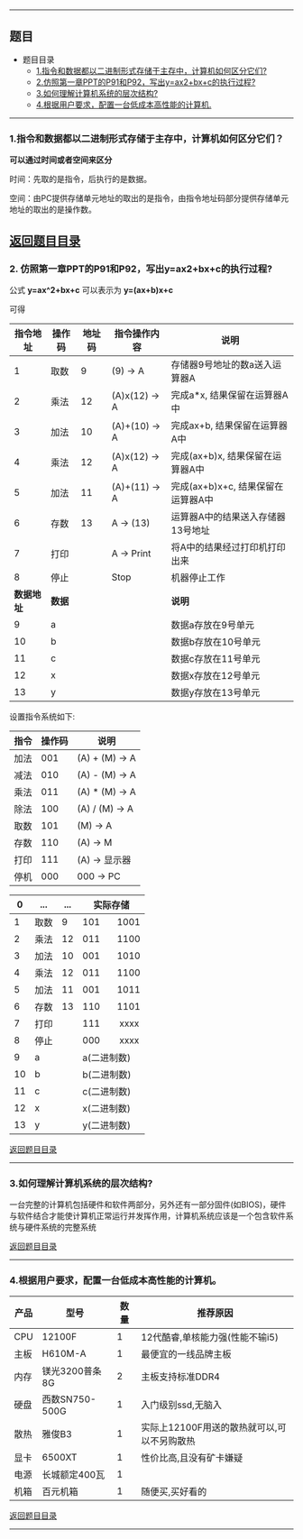# 

---

## 题目

- <span id="top">题目目录</span>
  - [1.指令和数据都以二进制形式存储于主存中，计算机如何区分它们?](#jump1)
  - [2.仿照第一章PPT的P91和P92，写出y=ax2+bx+c的执行过程?](#jump2)
  - [3.如何理解计算机系统的层次结构?](#jump3)
  - [4.根据用户要求，配置一台低成本高性能的计算机.](jump4)

---
### <span id="jump1">1.指令和数据都以二进制形式存储于主存中，计算机如何区分它们？</span>

**可以通过时间或者空间来区分**

时间：先取的是指令，后执行的是数据。

空间：由PC提供存储单元地址的取出的是指令，由指令地址码部分提供存储单元地址的取出的是操作数。

[返回题目目录](#top)
---
### <span id="jump2">2. 仿照第一章PPT的P91和P92，写出y=ax2+bx+c的执行过程?</span>

公式
**y=ax^2+bx+c**
可以表示为
**y=(ax+b)x+c**

可得

指令地址 | 操作码 | 地址码 | 指令操作内容 | 说明
-----|-----|-----|-----|-----
1|取数|9|(9) -> A|存储器9号地址的数a送入运算器A
2|乘法|12|(A)x(12) -> A|完成a*x, 结果保留在运算器A中
3|加法|10|(A)+(10) -> A|完成ax+b, 结果保留在运算器A中
4|乘法|12|(A)x(12) -> A|完成(ax+b)x, 结果保留在运算器A中
5|加法|11|(A)+(11) -> A|完成(ax+b)x+c, 结果保留在运算器A中
6|存数|13|A -> (13)|运算器A中的结果送入存储器13号地址
7|打印||A -> Print|将A中的结果经过打印机打印出来
8|停止||Stop|机器停止工作
**数据地址**|**数据**| | |**说明**
9 |a| | |数据a存放在9号单元
10|b| | |数据b存放在10号单元
11|c| | |数据c存放在11号单元
12|x| | |数据x存放在12号单元
13|y| | |数据y存放在13号单元

设置指令系统如下:

指令 | 操作码 | 说明
-----|-----|-----
加法|001|(A) + (M) -> A
减法|010|(A) - (M) -> A
乘法|011|(A) * (M) -> A
除法|100|(A) / (M) -> A
取数|101|(M) -> A
存数|110|(A) -> M
打印|111|(A) -> 显示器
停机|000|000 -> PC

0 | ... | ... | 实际存储
-----|----|---|-----
1|取数| 9 |101 &nbsp; &nbsp; &nbsp; 1001
2|乘法|12|011 &nbsp; &nbsp; &nbsp; 1100
3|加法|10|001 &nbsp; &nbsp; &nbsp; 1010
4|乘法|12|011 &nbsp; &nbsp; &nbsp; 1100
5|加法|11|001 &nbsp; &nbsp; &nbsp; 1011
6|存数|13|110 &nbsp; &nbsp; &nbsp; 1101
7|打印|  |111 &nbsp; &nbsp; &nbsp;&nbsp; xxxx
8|停止|  | 000 &nbsp; &nbsp; &nbsp;&nbsp; xxxx
9|a|| a(二进制数)
10|b|| b(二进制数)
11|c|| c(二进制数)
12|x|| x(二进制数)
13|y|| y(二进制数)

[返回题目目录](#top)

---

### <span id="jump3"> 3.如何理解计算机系统的层次结构?</span>

一台完整的计算机包括硬件和软件两部分，另外还有一部分固件(如BIOS)，硬件与软件结合才能使计算机正常运行并发挥作用，计算机系统应该是一个包含软件系统与硬件系统的完整系统

[返回题目目录](#top)

---

### <span id="jump4">4.根据用户要求，配置一台低成本高性能的计算机。</span>

|产品|型号|数量|推荐原因|
|-----|-----|-----|-----|
|CPU|12100F|1|12代酷睿,单核能力强(性能不输i5)|
|主板|H610M-A|1|最便宜的一线品牌主板|
|内存|镁光3200普条8G|2|主板支持标准DDR4|
|硬盘|西数SN750-500G|1|入门级别ssd,无脑入|
|散热|雅俊B3|1|实际上12100F用送的散热就可以,可以不另购散热|
|显卡|6500XT|1|性价比高,且没有矿卡嫌疑|
|电源|长城额定400瓦|1||
|机箱|百元机箱|1|随便买,买好看的|

[返回题目目录](#top)

---
